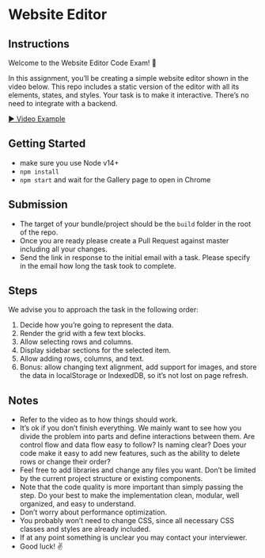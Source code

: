 # Website Editor





## Instructions
Welcome to the Website Editor Code Exam! 👾

In this assignment, you’ll be creating a simple website editor shown in the video below. This repo includes a static version of the editor with all its elements, states, and styles. Your task is to make it interactive. There’s no need to integrate with a backend.

[▶️ Video Example](./public/editor-demo.mp4)

## Getting Started
- make sure you use Node v14+
- `npm install`
- `npm start` and wait for the Gallery page to open in Chrome

## Submission
- The target of your bundle/project should be the `build` folder in the root of the repo.
- Once you are ready please create a Pull Request against master including all your changes.
- Send the link in response to the initial email with a task. Please specify in the email how long the task took to complete.


## Steps

We advise you to approach the task in the following order:

1. Decide how you’re going to represent the data.
2. Render the grid with a few text blocks.
3. Allow selecting rows and columns.
4. Display sidebar sections for the selected item.
5. Allow adding rows, columns, and text.
6. Bonus: allow changing text alignment, add support for images, and store the data in localStorage or IndexedDB, so it’s not lost on page refresh.

## Notes

- Refer to the video as to how things should work.
- It’s ok if you don’t finish everything. We mainly want to see how you divide the problem into parts and define interactions between them. Are control flow and data flow easy to follow? Is naming clear? Does your code make it easy to add new features, such as the ability to delete rows or change their order?
- Feel free to add libraries and change any files you want. Don’t be limited by the current project structure or existing components.
- Note that the code quality is more important than simply passing the step. Do your best to make the implementation clean, modular, well organized, and easy to understand.
- Don’t worry about performance optimization.
- You probably won’t need to change CSS, since all necessary CSS classes and styles are already included.
- If at any point something is unclear you may contact your interviewer.
- Good luck! ✌️

